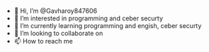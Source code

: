 - 👋 Hi, I’m @Gavharoy847606
- 👀 I’m interested in programming and ceber securty
- 🌱 I’m currently learning programming and engish, ceber securty
- 💞️ I’m looking to collaborate on 
- 📫 How to reach me 

<!---
Gavharoy847606/Gavharoy847606 is a ✨ special ✨ repository because its `README.md` (this file) appears on your GitHub profile.
You can click the Preview link to take a look at your changes.
--->

